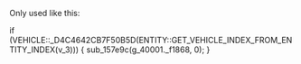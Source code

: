 Only used like this:

if (VEHICLE::_D4C4642CB7F50B5D(ENTITY::GET_VEHICLE_INDEX_FROM_ENTITY_INDEX(v_3))) {
	sub_157e9c(g_40001._f1868, 0);
}